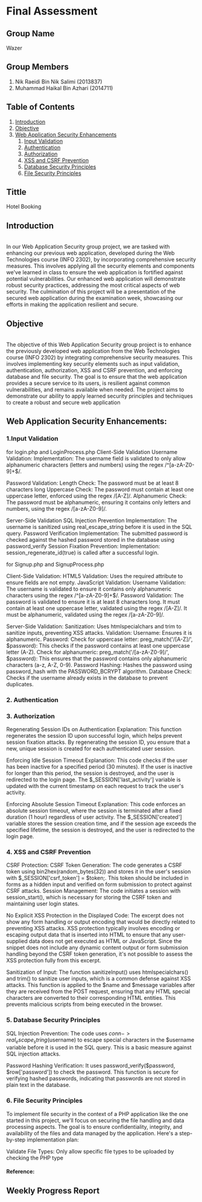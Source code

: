 # Final Assessment

## Group Name
Wazer

## Group Members
1. Nik Raeidi Bin Nik Salimi (2013837)
2. Muhammad Haikal Bin Azhari (2014711)

## Table of Contents
1. [Introduction](#int)
2. [Objective](#obj)
3. [Web Application Security Enhancements](#web)
    1. [Input Validation](#inp)
    2. [Authentication](#authe)
    3. [Authorization](#autho)
    4. [XSS and CSRF Prevention](#xss)
    5. [Database Security Principles](#data)
    6. [File Security Principles](#fil)

## Tittle
Hotel Booking

## <a name="int"/> Introduction
<br>
In our Web Application Security group project, we are tasked with enhancing our previous web application, developed during the Web Technologies course (INFO 2302), by incorporating comprehensive security measures. This involves applying all the security elements and components we've learned in class to ensure the web application is fortified against potential vulnerabilities. Our enhanced web application will demonstrate robust security practices, addressing the most critical aspects of web security. The culmination of this project will be a presentation of the secured web application during the examination week, showcasing our efforts in making the application resilient and secure.

## <a name="obj"/>Objective
<br>
The objective of this Web Application Security group project is to enhance the previously developed web application from the Web Technologies course (INFO 2302) by integrating comprehensive security measures. This involves implementing key security elements such as input validation, authentication, authorization, XSS and CSRF prevention, and enforcing database and file security. The goal is to ensure that the web application provides a secure service to its users, is resilient against common vulnerabilities, and remains available when needed. The project aims to demonstrate our ability to apply learned security principles and techniques to create a robust and secure web application

## <a name="web"/>Web Application Security Enhancements:

### <a name="inp"/> 1.Input Validation
for login.php and LoginProcess.php
Client-Side Validation
Username Validation:
Implementation: The username field is validated to only allow alphanumeric characters (letters and numbers) using the regex /^[a-zA-Z0-9]+$/.

Password Validation:
Length Check: The password must be at least 8 characters long
Uppercase Check: The password must contain at least one uppercase letter, enforced using the regex /[A-Z]/.
Alphanumeric Check: The password must be alphanumeric, ensuring it contains only letters and numbers, using the regex /[a-zA-Z0-9]/.

Server-Side Validation
SQL Injection Prevention
Implementation: The username is sanitized using real_escape_string before it is used in the SQL query.
Password Verification
Implementation: The submitted password is checked against the hashed password stored in the database using password_verify
Session Fixation Prevention:
Implementation: session_regenerate_id(true) is called after a successful login.

for Signup.php and SignupProcess.php

Client-Side Validation:
HTML5 Validation: Uses the required attribute to ensure fields are not empty.
JavaScript Validation:
Username Validation:
The username is validated to ensure it contains only alphanumeric characters using the regex /^[a-zA-Z0-9]+$/.
Password Validation:
The password is validated to ensure it is at least 8 characters long.
It must contain at least one uppercase letter, validated using the regex /[A-Z]/.
It must be alphanumeric, validated using the regex /[a-zA-Z0-9]/.

Server-Side Validation:
Sanitization: Uses htmlspecialchars and trim to sanitize inputs, preventing XSS attacks.
Validation:
Username: Ensures it is alphanumeric.
Password: 
Check for uppercase letter:
preg_match('/[A-Z]/', $password): This checks if the password contains at least one uppercase letter (A-Z).
Check for alphanumeric:
preg_match('/[a-zA-Z0-9]/', $password): This ensures that the password contains only alphanumeric characters (a-z, A-Z, 0-9).
Password Hashing: Hashes the password using password_hash with the PASSWORD_BCRYPT algorithm.
Database Check: Checks if the username already exists in the database to prevent duplicates.

### <a name="authe"/> 2. Authentication


### <a name="autho"/> 3. Authorization
Regenerating Session IDs on Authentication
Explanation: This function regenerates the session ID upon successful login, which helps prevent session fixation attacks. By regenerating the session ID, you ensure that a new, unique session is created for each authenticated user session.

Enforcing Idle Session Timeout
Explanation: This code checks if the user has been inactive for a specified period (30 minutes). If the user is inactive for longer than this period, the session is destroyed, and the user is redirected to the login page. The $_SESSION['last_activity'] variable is updated with the current timestamp on each request to track the user's activity.

Enforcing Absolute Session Timeout
Explanation: This code enforces an absolute session timeout, where the session is terminated after a fixed duration (1 hour) regardless of user activity. The $_SESSION['created'] variable stores the session creation time, and if the session age exceeds the specified lifetime, the session is destroyed, and the user is redirected to the login page.

### <a name="xss"/> 4. XSS and CSRF Prevention
CSRF Protection:
CSRF Token Generation: The code generates a CSRF token using bin2hex(random_bytes(32)) and stores it in the user's session with $_SESSION['csrf_token'] = $token;. This token should be included in forms as a hidden input and verified on form submission to protect against CSRF attacks.
Session Management: The code initiates a session with session_start(), which is necessary for storing the CSRF token and maintaining user login states.

No Explicit XSS Protection in the Displayed Code: The excerpt does not show any form handling or output encoding that would be directly related to preventing XSS attacks. XSS protection typically involves encoding or escaping output data that is inserted into HTML to ensure that any user-supplied data does not get executed as HTML or JavaScript. Since the snippet does not include any dynamic content output or form submission handling beyond the CSRF token generation, it's not possible to assess the XSS protection fully from this excerpt.

Sanitization of Input: The function sanitizeInput() uses htmlspecialchars() and trim() to sanitize user inputs, which is a common defense against XSS attacks. This function is applied to the $name and $message variables after they are received from the POST request, ensuring that any HTML special characters are converted to their corresponding HTML entities. This prevents malicious scripts from being executed in the browser.

### <a name="data"/> 5. Database Security Principles
SQL Injection Prevention: The code uses $conn->real_escape_string($username) to escape special characters in the $username variable before it is used in the SQL query. This is a basic measure against SQL injection attacks.

Password Hashing Verification: It uses password_verify($password, $row['password']) to check the password. This function is secure for verifying hashed passwords, indicating that passwords are not stored in plain text in the database.

### <a name="fil"/> 6. File Security Principles
To implement file security in the context of a PHP application like the one started in this project, we'll focus on securing the file handling and data processing aspects. The goal is to ensure confidentiality, integrity, and availability of the files and data managed by the application. Here's a step-by-step implementation plan:


Validate File Types: Only allow specific file types to be uploaded by checking the PHP type

#### Reference:

  
## Weekly Progress Report
